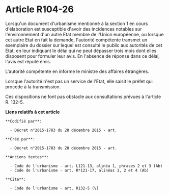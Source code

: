 # Article R104-26

Lorsqu'un document d'urbanisme mentionné à la section 1 en cours d'élaboration est susceptible d'avoir des incidences
notables sur l'environnement d'un autre Etat membre de l'Union européenne, ou lorsque cet autre Etat en fait la demande,
l'autorité compétente transmet un exemplaire du dossier sur lequel est consulté le public aux autorités de cet Etat, en leur
indiquant le délai qui ne peut dépasser trois mois dont elles disposent pour formuler leur avis. En l'absence de réponse dans
ce délai, l'avis est réputé émis. 

L'autorité compétente en informe le ministre des affaires étrangères. 

Lorsque l'autorité n'est pas un service de l'Etat, elle saisit le préfet qui procède à la transmission. 

Ces dispositions ne font pas obstacle aux consultations prévues à l'article R. 132-5.

**Liens relatifs à cet article**

	**Codifié par**:

	  - Décret n°2015-1783 du 28 décembre 2015 - art.

	**Créé par**:

	  - Décret n°2015-1783 du 28 décembre 2015 - art.

	**Anciens textes**:

	  - Code de l'urbanisme - art. L121-13, alinéa 1, phrases 2 et 3 (Ab)
	  - Code de l'urbanisme - art. R*121-17, alinéas 1, 2 et 4 (Ab)

	**Cite**:

	  - Code de l'urbanisme - art. R132-5 (V)
